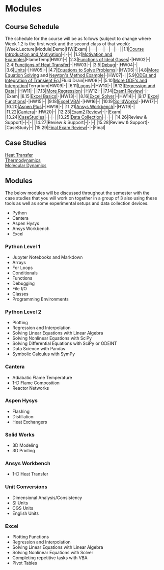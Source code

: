 # Modules

## Course Schedule
The schedule for the course will be as follows (subject to change where Week 1.2 is the first week and the second class of that week):
|Week.Lecture|Module|Demo|HW|Exam|
|---|---|--|--|--|
|1.1|[Course Introduction and Motivation](intro.md)|-|-|-|
|1.2|[Motivation and Examples](lectures/01-Motive.ipynb)|FlameTemp|HW01|-|
|2.3|[Functions of Ideal Gases](lectures/02-Functions.ipynb)|-|HW02|-|
|2.4|[Functions of Heat Transfer](lectures/03-FunctionsAgain.ipynb)|-|HW03|-|
|3.5|[Debug](lectures/04-Debug.ipynb)|-|HW04|-|
|3.6|[Units](lectures/05-Units.ipynb)|-|HW05|-|
|4.7|[Equations to Solve Problems](lectures/06-Equations.ipynb)|-|HW06|-|
|4.8|[More Equation Solving](lectures/07-EquationsAgain.ipynb) and [Newton's Method Example](https://clint-bg.github.io/comptools/lectures/07b-NewtonsMethod.html)|-|HW07|-|
|5.9|[ODEs and Integration of Transient Eq.](lectures/08-ODEs.ipynb)|Fluid Drain|HW08|-|
|5.10|[More ODE's and Integration](lectures/09-ODEsAgain.ipynb)|Terrarium|HW09|-|
|6.11|[Loops](lectures/10-Loops.ipynb)|-|HW10|-|
|6.12|[Regression and Data](lectures/11-Regression.ipynb)|-|HW11|-|
|7.13|[More Regression](lectures/12-RegressionAgain.ipynb)|-|HW12|-|
|7.14|[Exam1 Review](lectures/13-ExamReview.ipynb)|-|-|Exam|
|8.15|[Excel Basics](lectures/14-ExcelBasics.md)|-|HW13|-|
|8.16|[Excel Solver](lectures/15-ExcelSolver.md)|-|HW14|-|
|9.17|[Excel Functions](lectures/16-ExcelFunctions.md)|-|HW15|-|
|9.18|[Excel VBA](lectures/17-ExcelVBA.md)|-|HW16|-|
|10.19|[SolidWorks](lectures/18-Solidworks)|-|HW17|-|
|10.20|[Aspen Plus](lectures/19-Aspen)|-|HW18|-|
|11.21|[Ansys Workbench](lectures/20-Ansys)|-|HW19|-|
|11.22|[Cantera](lectures/21-Cantera)|-|HW20|-|
|12.23|[Exam2 Review](lectures/22-Exam2Review)|-|-|Exam|
|13.24|[CaseStudies](lectures/23-CaseStudies)|-|-|-|
|13.25|[Data Collection](casestudies/datacollection)|-|-|-|
|14.26|Review & Support|-|-|-|
|14.27|Review & Support|-|-|-|
|15.28|Review & Support|-|CaseStudy|-|
|15.29|[Final Exam Review](lectures/28-FinalReview)|-|-|Final|

## Case Studies
[Heat Transfer](casestudies/heattransfer.ipynb)  
[Thermodynamics](casestudies/thermo.ipynb)  
[Molecular Dynamics](casestudies/MD.ipynb)  

## Modules

The below modules will be discussed throughout the semester with the case studies that you will work on together in a group of 3 also using these tools as well as some experimental setups and data collection devices.

- Python
- Cantera
- Aspen Hysys
- Ansys Workbench
- Excel

### Python Level 1
- Jupyter Notebooks and Markdown
- Arrays
- For Loops
- Conditionals
- Functions
- Debugging
- File I/O
- Classes
- Programming Environments

### Python Level 2
- Plotting
- Regression and Interpolation
- Solving Linear Equations with Linear Algebra
- Solving Nonlinear Equations with SciPy
- Solving Differential Equations with SciPy or ODEINT
- Data Science with Pandas
- Symbolic Calculus with SymPy

### Cantera
- Adiabatic Flame Temperature
- 1-D Flame Composition
- Reactor Networks

### Aspen Hysys
- Flashing
- Distillation
- Heat Exchangers

### Solid Works
- 3D Modeling
- 3D Printing

### Ansys Workbench
- 1-D Heat Transfer

### Unit Conversions
- Dimensional Analysis/Consistency
- SI Units
- CGS Units
- English Units

### Excel
- Plotting Functions
- Regression and Interpolation
- Solving Linear Equations with Linear Algebra
- Solving Nonlinear Equations with Solver
- Completing repetitive tasks with VBA
- Pivot Tables